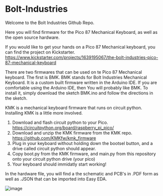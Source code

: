 # Bolt-Industries
Welcome to the Bolt Industries Github Repo.

Here you will find firmware for the Pico 87 Mechanical Keyboard, as well as the open source hardware. 

If you would like to get your hands on a Pico 87 Mechanical keyboard, you can find the project on Kickstarter. 
https://www.kickstarter.com/projects/1639195067/the-bolt-industries-pico-87-mechanical-keyboard

There are two firmwares that can be used on te Pico 87 Mechanical keyboard. 
The first is BMK. BMK stands for Bolt Industries Mechanical Keyboard. It is a 
custom built firmware written in the Arduino IDE. If you are comfortable using the 
Arduino IDE, then You will probably like BMK. To install it, simply download the 
sketch BMK.ino and follow the directions in the sketch. 

KMK is a mechanical keyboard firmware that runs on circuit python. 
Installing KMK is a little more involved.
1. Download and flash circuit python to your Pico. https://circuitpython.org/board/raspberry_pi_pico/
2. Download and unzip the KMK firmware from the KMK repo. https://github.com/KMKfw/kmk_firmware
3. Plug in your keyboard without holding down the bootsel button, and a drive called circuit python should appear. 
4. Copy boot.py from the KMK firmware, and main.py from this repository onto your circuit python drive (your pico) 
5. Your keyboard should immidatly start working!

In the hardware file, you will find a the schematic and PCB's in .PDF form as well as .JSON that can be imported into Easy EDA. 

![image](https://user-images.githubusercontent.com/58665565/154625246-d543506a-e4ff-4449-9799-5506421c1dbc.png)
